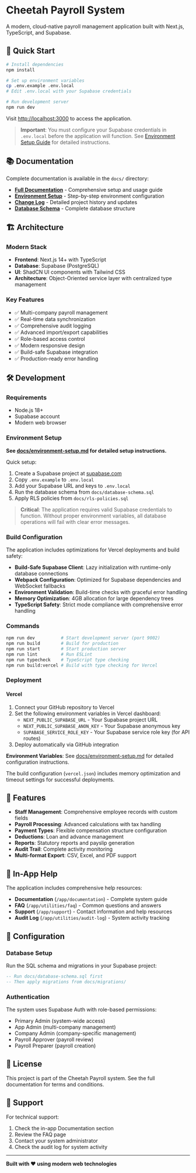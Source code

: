 # Cheetah Payroll System

A modern, cloud-native payroll management application built with Next.js, TypeScript, and Supabase.

## 🚀 Quick Start

```bash
# Install dependencies
npm install

# Set up environment variables
cp .env.example .env.local
# Edit .env.local with your Supabase credentials

# Run development server
npm run dev
```

Visit [http://localhost:3000](http://localhost:3000) to access the application.

> **Important**: You must configure your Supabase credentials in `.env.local` before the application will function. See [Environment Setup Guide](docs/environment-setup.md) for detailed instructions.

## 📚 Documentation

Complete documentation is available in the `docs/` directory:

- **[Full Documentation](docs/README.md)** - Comprehensive setup and usage guide
- **[Environment Setup](docs/environment-setup.md)** - Step-by-step environment configuration
- **[Change Log](docs/change-log.md)** - Detailed project history and updates
- **[Database Schema](docs/database-schema.sql)** - Complete database structure

## 🏗️ Architecture

### Modern Stack

- **Frontend**: Next.js 14+ with TypeScript
- **Database**: Supabase (PostgreSQL)
- **UI**: ShadCN UI components with Tailwind CSS
- **Architecture**: Object-Oriented service layer with centralized type management

### Key Features

- ✅ Multi-company payroll management
- ✅ Real-time data synchronization
- ✅ Comprehensive audit logging
- ✅ Advanced import/export capabilities
- ✅ Role-based access control
- ✅ Modern responsive design
- ✅ Build-safe Supabase integration
- ✅ Production-ready error handling

## 🛠️ Development

### Requirements

- Node.js 18+
- Supabase account
- Modern web browser

### Environment Setup

**See [docs/environment-setup.md](docs/environment-setup.md) for detailed setup instructions.**

Quick setup:
1. Create a Supabase project at [supabase.com](https://supabase.com)
2. Copy `.env.example` to `.env.local`
3. Add your Supabase URL and keys to `.env.local`
4. Run the database schema from `docs/database-schema.sql`
5. Apply RLS policies from `docs/rls-policies.sql`

> **Critical**: The application requires valid Supabase credentials to function. Without proper environment variables, all database operations will fail with clear error messages.

### Build Configuration

The application includes optimizations for Vercel deployments and build safety:

- **Build-Safe Supabase Client**: Lazy initialization with runtime-only database connections
- **Webpack Configuration**: Optimized for Supabase dependencies and WebSocket fallbacks
- **Environment Validation**: Build-time checks with graceful error handling
- **Memory Optimization**: 4GB allocation for large dependency trees
- **TypeScript Safety**: Strict mode compliance with comprehensive error handling

### Commands

```bash
npm run dev          # Start development server (port 9002)
npm run build        # Build for production
npm run start        # Start production server
npm run lint         # Run ESLint
npm run typecheck    # TypeScript type checking
npm run build:vercel # Build with type checking for Vercel
```

### Deployment

#### Vercel

1. Connect your GitHub repository to Vercel
2. Set the following environment variables in Vercel dashboard:
   - `NEXT_PUBLIC_SUPABASE_URL` - Your Supabase project URL
   - `NEXT_PUBLIC_SUPABASE_ANON_KEY` - Your Supabase anonymous key
   - `SUPABASE_SERVICE_ROLE_KEY` - Your Supabase service role key (for API routes)
3. Deploy automatically via GitHub integration

**Environment Variables**: See [docs/environment-setup.md](docs/environment-setup.md) for detailed configuration instructions.

The build configuration (`vercel.json`) includes memory optimization and timeout settings for successful deployments.

## 🌟 Features

- **Staff Management**: Comprehensive employee records with custom fields
- **Payroll Processing**: Advanced calculations with tax handling
- **Payment Types**: Flexible compensation structure configuration
- **Deductions**: Loan and advance management
- **Reports**: Statutory reports and payslip generation
- **Audit Trail**: Complete activity monitoring
- **Multi-format Export**: CSV, Excel, and PDF support

## 📖 In-App Help

The application includes comprehensive help resources:

- **Documentation** (`/app/documentation`) - Complete system guide
- **FAQ** (`/app/utilities/faq`) - Common questions and answers
- **Support** (`/app/support`) - Contact information and help resources
- **Audit Log** (`/app/utilities/audit-log`) - System activity tracking

## 🔧 Configuration

### Database Setup

Run the SQL schema and migrations in your Supabase project:

```sql
-- Run docs/database-schema.sql first
-- Then apply migrations from docs/migrations/
```

### Authentication

The system uses Supabase Auth with role-based permissions:

- Primary Admin (system-wide access)
- App Admin (multi-company management)
- Company Admin (company-specific management)
- Payroll Approver (payroll review)
- Payroll Preparer (payroll creation)

## 📄 License

This project is part of the Cheetah Payroll system. See the full documentation for terms and conditions.

## 🤝 Support

For technical support:

1. Check the in-app Documentation section
2. Review the FAQ page
3. Contact your system administrator
4. Check the audit log for system activity

---

**Built with ❤️ using modern web technologies**
